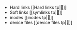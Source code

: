 - Hard links [[Hard links tp|🔗]]
- Soft links [[symlinks tp|🔗]]
- inodes [[inodes tp|🔗]]
-  device files [[device files tp|🔗]]